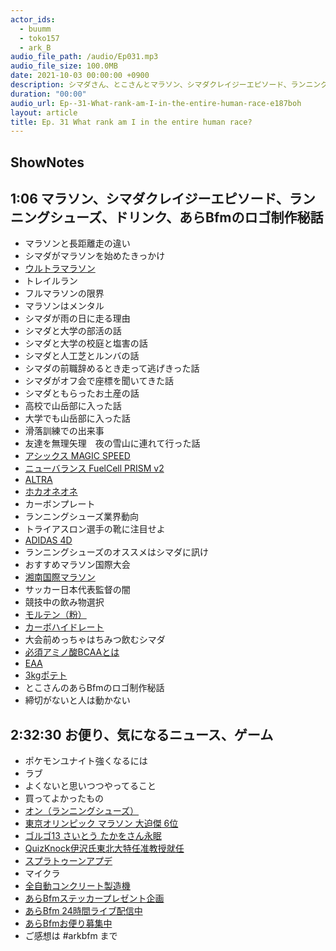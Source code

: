 ```yaml
---
actor_ids:
  - buumm
  - toko157
  - ark_B
audio_file_path: /audio/Ep031.mp3
audio_file_size: 100.0MB
date: 2021-10-03 00:00:00 +0900
description: シマダさん、とこさんとマラソン、シマダクレイジーエピソード、ランニングシューズ、ドリンク、あらBfmのロゴ制作秘話、お便りなどについて話しました。
duration: "00:00"
audio_url: Ep--31-What-rank-am-I-in-the-entire-human-race-e187boh
layout: article
title: Ep. 31 What rank am I in the entire human race?
---
```

## ShowNotes 

## 1:06 マラソン、シマダクレイジーエピソード、ランニングシューズ、ドリンク、あらBfmのロゴ制作秘話

* マラソンと長距離走の違い
* シマダがマラソンを始めたきっかけ
* [ウルトラマラソン](https://ja.wikipedia.org/wiki/%E3%82%A6%E3%83%AB%E3%83%88%E3%83%A9%E3%83%9E%E3%83%A9%E3%82%BD%E3%83%B3)
* トレイルラン
* フルマラソンの限界
* マラソンはメンタル
* シマダが雨の日に走る理由
* シマダと大学の部活の話
* シマダと大学の校庭と塩害の話
* シマダと人工芝とルンバの話
* シマダの前職辞めるとき走って逃げきった話
* シマダがオフ会で座標を聞いてきた話
* シマダともらったお土産の話
* 高校で山岳部に入った話
* 大学でも山岳部に入った話
* 滑落訓練での出来事
* 友達を無理矢理　夜の雪山に連れて行った話
* [アシックス MAGIC SPEED](https://amzn.to/3mhKWxY)
* [ニューバランス FuelCell PRISM v2](https://amzn.to/3AabupW)
* [ALTRA](https://altrafootwear.jp/)
* [ホカオネオネ](https://www.hoka.com/jp/)
* カーボンプレート
* ランニングシューズ業界動向
* トライアスロン選手の靴に注目せよ
* [ADIDAS 4D](https://www.houyhnhnm.jp/feature/219042/)
* ランニングシューズのオススメはシマダに訊け
* おすすめマラソン国際大会
* [湘南国際マラソン](https://www.shonan-kokusai.jp/)
* サッカー日本代表監督の闇
* 競技中の飲み物選択
* [モルテン（粉）](https://maurten.jp/)
* [カーボハイドレート](https://ja.wikipedia.org/wiki/%E3%82%AB%E3%83%BC%E3%83%9C%E3%83%BB%E3%83%AD%E3%83%BC%E3%83%87%E3%82%A3%E3%83%B3%E3%82%B0)
* 大会前めっちゃはちみつ飲むシマダ
* [必須アミノ酸BCAAとは](https://www.otsuka.co.jp/health-and-illness/bcaa/about/)
* [EAA](https://ja.wikipedia.org/wiki/%E5%BF%85%E9%A0%88%E3%82%A2%E3%83%9F%E3%83%8E%E9%85%B8)
* [3kgポテト](https://www.ssnp.co.jp/news/foodservice/2020/07/2020-0713-1631-15.html)
* とこさんのあらBfmのロゴ制作秘話
* 締切がないと人は動かない

## 2:32:30 お便り、気になるニュース、ゲーム

* ポケモンユナイト強くなるには
* ラブ
* よくないと思いつつやってること
* 買ってよかったもの
* [オン（ランニングシューズ）](https://www.on-running.com/ja-jp)
* [東京オリンピック マラソン 大迫傑 6位](https://www3.nhk.or.jp/news/html/20210808/k10013188341000.html)
* [ゴルゴ13 さいとう たかをさん永眠](https://twitter.com/saitoproduction/status/1443065560774823939?s=20)
* [QuizKnock伊沢氏東北大特任准教授就任](https://twitter.com/tax_i_/status/1443919592603086861?s=20)
* [スプラトゥーンアプデ](https://twitter.com/SplatoonJP/status/1441239377254895619?s=20)
* マイクラ
* [全自動コンクリート製造機](https://twitter.com/Leefy25/status/1443576987415547910?s=20)
* [あらBfmステッカープレゼント企画](https://twitter.com/arkbfm/status/1436283262331019265?s=20)
* [あらBfm 24時間ライブ配信中](https://www.youtube.com/watch?v=KlX17aL-NNs)
* [あらBfmお便り募集中](https://twitter.com/arkbfm/status/1341090549177012225?s=20)
* ご感想は #arkbfm まで